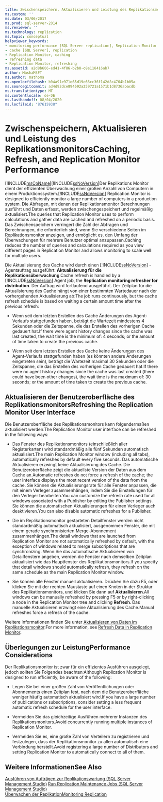 ```yaml
---
title: Zwischenspeichern, Aktualisieren und Leistung des Replikationsmonitors | Microsoft-Dokumentation
ms.custom: ''
ms.date: 03/06/2017
ms.prod: sql-server-2014
ms.reviewer: ''
ms.technology: replication
ms.topic: conceptual
helpviewer_keywords:
- monitoring performance [SQL Server replication], Replication Monitor
- cache [SQL Server], replication
- Replication Monitor, caching
- refreshing data
- Replication Monitor, refreshing
ms.assetid: a2d8b666-ed41-4f86-b2b8-c8e118416ab7
author: MashaMSFT
ms.author: mathoma
ms.openlocfilehash: b04a91e971e65d19c66cc36f142d8c4764b1b05a
ms.sourcegitcommit: ad4d92dce894592a259721a1571b1d8736abacdb
ms.translationtype: MT
ms.contentlocale: de-DE
ms.lasthandoff: 08/04/2020
ms.locfileid: "87615938"
---
```

# <a name="caching-refresh-and-replication-monitor-performance"></a><span data-ttu-id="0115f-102">Zwischenspeichern, Aktualisieren und Leistung des Replikationsmonitors</span><span class="sxs-lookup"><span data-stu-id="0115f-102">Caching, Refresh, and Replication Monitor Performance</span></span>
  [!INCLUDE[msCoName](../../../includes/msconame-md.md)]<span data-ttu-id="0115f-103">[!INCLUDE[ssNoVersion](../../../includes/ssnoversion-md.md)]Der Replikations Monitor dient der effizienten Überwachung einer großen Anzahl von Computern in einem Produktionssystem.</span><span class="sxs-lookup"><span data-stu-id="0115f-103">[!INCLUDE[ssNoVersion](../../../includes/ssnoversion-md.md)] Replication Monitor is designed to efficiently monitor a large number of computers in a production system.</span></span> <span data-ttu-id="0115f-104">Die Abfragen, mit denen der Replikationsmonitor Berechnungen ausführt und Daten erfasst, werden zwischengespeichert und regelmäßig aktualisiert.</span><span class="sxs-lookup"><span data-stu-id="0115f-104">The queries that Replication Monitor uses to perform calculations and gather data are cached and refreshed on a periodic basis.</span></span> <span data-ttu-id="0115f-105">Das Zwischenspeichern verringert die Zahl der Abfragen und Berechnungen, die erforderlich sind, wenn Sie verschiedene Seiten im Replikationsmonitor anzeigen, und ermöglicht es, den Umfang der Überwachungen für mehrere Benutzer optimal anzupassen.</span><span class="sxs-lookup"><span data-stu-id="0115f-105">Caching reduces the number of queries and calculations required as you view different pages in Replication Monitor and allows monitoring to scale well for multiple users.</span></span>  
  
 <span data-ttu-id="0115f-106">Die Aktualisierung des Cache wird durch einen [!INCLUDE[ssNoVersion](../../../includes/ssnoversion-md.md)] -Agentauftrag ausgeführt: **Aktualisierung für die Replikationsüberwachung**.</span><span class="sxs-lookup"><span data-stu-id="0115f-106">Cache refresh is handled by a [!INCLUDE[ssNoVersion](../../../includes/ssnoversion-md.md)] Agent job, the **Replication monitoring refresher for distribution**.</span></span> <span data-ttu-id="0115f-107">Der Auftrag wird fortlaufend ausgeführt. Der Zeitplan für die Aktualisierung des Cache hängt von einer bestimmten Wartedauer nach der vorhergehenden Aktualisierung ab:</span><span class="sxs-lookup"><span data-stu-id="0115f-107">The job runs continuously, but the cache refresh schedule is based on waiting a certain amount time after the previous refresh:</span></span>  
  
-   <span data-ttu-id="0115f-108">Wenn seit dem letzten Erstellen des Cache Änderungen des Agent-Verlaufs stattgefunden haben, beträgt die Wartezeit mindestens 4 Sekunden oder die Zeitspanne, die das Erstellen des vorherigen Cache gedauert hat.</span><span class="sxs-lookup"><span data-stu-id="0115f-108">If there were agent history changes since the cache was last created, the wait time is the minimum of: 4 seconds; or the amount of time taken to create the previous cache.</span></span>  
  
-   <span data-ttu-id="0115f-109">Wenn seit dem letzten Erstellen des Cache keine Änderungen des Agent-Verlaufs stattgefunden haben (es könnten andere Änderungen eingetreten sein), beträgt die Wartezeit maximal 30 Sekunden oder die Zeitspanne, die das Erstellen des vorherigen Cache gedauert hat.</span><span class="sxs-lookup"><span data-stu-id="0115f-109">If there were no agent history changes since the cache was last created (there could have been other changes), the wait time is the maximum of: 30 seconds; or the amount of time taken to create the previous cache.</span></span>  
  
## <a name="refreshing-the-replication-monitor-user-interface"></a><span data-ttu-id="0115f-110">Aktualisieren der Benutzeroberfläche des Replikationsmonitors</span><span class="sxs-lookup"><span data-stu-id="0115f-110">Refreshing the Replication Monitor User Interface</span></span>  
 <span data-ttu-id="0115f-111">Die Benutzeroberfläche des Replikationsmonitors kann folgendermaßen aktualisiert werden:</span><span class="sxs-lookup"><span data-stu-id="0115f-111">The Replication Monitor user interface can be refreshed in the following ways:</span></span>  
  
-   <span data-ttu-id="0115f-112">Das Fenster des Replikationsmonitors (einschließlich aller Registerkarten) wird standardmäßig alle fünf Sekunden automatisch aktualisiert.</span><span class="sxs-lookup"><span data-stu-id="0115f-112">The main Replication Monitor window (including all tabs), automatically refreshes by default every five seconds.</span></span> <span data-ttu-id="0115f-113">Das automatische Aktualisieren erzwingt keine Aktualisierung des Cache. Die Benutzeroberfläche zeigt die aktuellste Version der Daten aus dem Cache an.</span><span class="sxs-lookup"><span data-stu-id="0115f-113">Automatic refreshes do not force a refresh of the cache; the user interface displays the most recent version of the data from the cache.</span></span> <span data-ttu-id="0115f-114">Sie können die Aktualisierungsrate für alle Fenster anpassen, die mit einem Verleger zusammenhängen, indem Sie die Einstellungen für den Verleger bearbeiten.</span><span class="sxs-lookup"><span data-stu-id="0115f-114">You can customize the refresh rate used for all windows associated with a Publisher by editing the Publisher settings.</span></span> <span data-ttu-id="0115f-115">Sie können die automatischen Aktualisierungen für einen Verleger auch deaktivieren.</span><span class="sxs-lookup"><span data-stu-id="0115f-115">You can also disable automatic refreshes for a Publisher.</span></span>  
  
-   <span data-ttu-id="0115f-116">Die im Replikationsmonitor gestarteten Detailfenster werden nicht standardmäßig automatisch aktualisiert, ausgenommen Fenster, die mit einem gerade synchronisierten Merge-Abonnement zusammenhängen.</span><span class="sxs-lookup"><span data-stu-id="0115f-116">The detail windows that are launched from Replication Monitor are not automatically refreshed by default, with the exception of windows related to merge subscriptions that are synchronizing.</span></span> <span data-ttu-id="0115f-117">Wenn Sie das automatische Aktualisieren von Detailfenstern angeben, werden die Fenster nach demselben Zeitplan aktualisiert wie das Hauptfenster des Replikationsmonitors.</span><span class="sxs-lookup"><span data-stu-id="0115f-117">If you specify that detail windows should automatically refresh, they refresh on the same schedule as the main Replication Monitor window.</span></span>  
  
-   <span data-ttu-id="0115f-118">Sie können alle Fenster manuell aktualisieren. Drücken Sie dazu F5, oder klicken Sie mit der rechten Maustaste auf einen Knoten in der Struktur des Replikationsmonitors, und klicken Sie dann auf **Aktualisieren**.</span><span class="sxs-lookup"><span data-stu-id="0115f-118">All windows can be manually refreshed by pressing F5 or by right-clicking a node in the Replication Monitor tree and clicking **Refresh**.</span></span> <span data-ttu-id="0115f-119">Das manuelle Aktualisieren erzwingt eine Aktualisierung des Cache.</span><span class="sxs-lookup"><span data-stu-id="0115f-119">Manual refreshes force a refresh of the cache.</span></span>  
  
 <span data-ttu-id="0115f-120">Weitere Informationen finden Sie unter [Aktualisieren von Daten im Replikationsmonitor](refresh-data-in-replication-monitor.md).</span><span class="sxs-lookup"><span data-stu-id="0115f-120">For more information, see [Refresh Data in Replication Monitor](refresh-data-in-replication-monitor.md).</span></span>  
  
## <a name="performance-considerations"></a><span data-ttu-id="0115f-121">Überlegungen zur Leistung</span><span class="sxs-lookup"><span data-stu-id="0115f-121">Performance Considerations</span></span>  
 <span data-ttu-id="0115f-122">Der Replikationsmonitor ist zwar für ein effizientes Ausführen ausgelegt, jedoch sollten Sie Folgendes beachten:</span><span class="sxs-lookup"><span data-stu-id="0115f-122">Although Replication Monitor is designed to run efficiently, be aware of the following:</span></span>  
  
-   <span data-ttu-id="0115f-123">Legen Sie bei einer großen Zahl von Veröffentlichungen oder Abonnements einen Zeitplan fest, nach dem die Benutzeroberfläche weniger häufig automatisch aktualisiert wird.</span><span class="sxs-lookup"><span data-stu-id="0115f-123">If you have a large number of publications or subscriptions, consider setting a less frequent automatic refresh schedule for the user interface.</span></span>  
  
-   <span data-ttu-id="0115f-124">Vermeiden Sie das gleichzeitige Ausführen mehrerer Instanzen des Replikationsmonitors.</span><span class="sxs-lookup"><span data-stu-id="0115f-124">Avoid concurrently running multiple instances of Replication Monitor.</span></span>  
  
-   <span data-ttu-id="0115f-125">Vermeiden Sie es, eine große Zahl von Verteilern zu registrieren und festzulegen, dass der Replikationsmonitor zu allen automatisch eine Verbindung herstellt.</span><span class="sxs-lookup"><span data-stu-id="0115f-125">Avoid registering a large number of Distributors and setting Replication Monitor to automatically connect to all of them.</span></span>  
  
## <a name="see-also"></a><span data-ttu-id="0115f-126">Weitere Informationen</span><span class="sxs-lookup"><span data-stu-id="0115f-126">See Also</span></span>  
 <span data-ttu-id="0115f-127">[Ausführen von Aufträgen zur Replikationswartung &#40;SQL Server Management Studio&#41;](../../../ssms/sql-server-management-studio-ssms.md) </span><span class="sxs-lookup"><span data-stu-id="0115f-127">[Run Replication Maintenance Jobs &#40;SQL Server Management Studio&#41;](../../../ssms/sql-server-management-studio-ssms.md) </span></span>  
 [<span data-ttu-id="0115f-128">Überwachen der Replikation</span><span class="sxs-lookup"><span data-stu-id="0115f-128">Monitoring Replication</span></span>](../monitoring-replication.md)  
  
  

